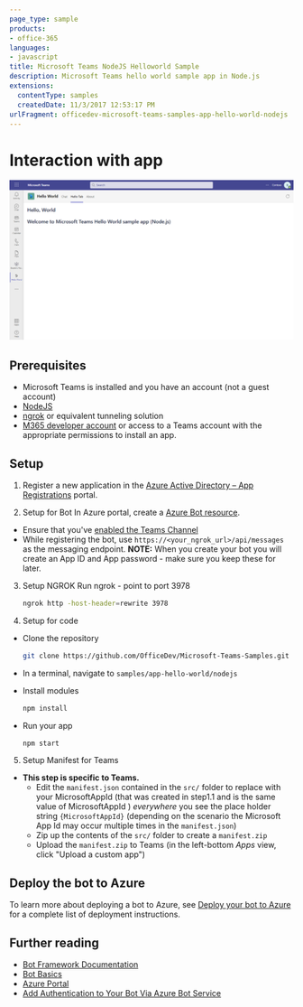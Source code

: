 ```yaml
---
page_type: sample
products:
- office-365
languages:
- javascript
title: Microsoft Teams NodeJS Helloworld Sample
description: Microsoft Teams hello world sample app in Node.js
extensions:
  contentType: samples
  createdDate: 11/3/2017 12:53:17 PM
urlFragment: officedev-microsoft-teams-samples-app-hello-world-nodejs
---
```


# Interaction with app

![HelloWorld](Images/HelloWorld.png)

## Prerequisites

- Microsoft Teams is installed and you have an account (not a guest account)
-  [NodeJS](https://nodejs.org/en/)
-  [ngrok](https://ngrok.com/download) or equivalent tunneling solution
-  [M365 developer account](https://docs.microsoft.com/en-us/microsoftteams/platform/concepts/build-and-test/prepare-your-o365-tenant) or access to a Teams account with the 
   appropriate permissions to install an app.

## Setup

1. Register a new application in the [Azure Active Directory – App Registrations](https://go.microsoft.com/fwlink/?linkid=2083908) portal.

2. Setup for Bot
In Azure portal, create a [Azure Bot resource](https://docs.microsoft.com/en-us/azure/bot-service/bot-builder-authentication?view=azure-bot-service-4.0&tabs=csharp%2Caadv2).
- Ensure that you've [enabled the Teams Channel](https://docs.microsoft.com/en-us/azure/bot-service/channel-connect-teams?view=azure-bot-service-4.0)
- While registering the bot, use `https://<your_ngrok_url>/api/messages` as the messaging endpoint.
**NOTE:** When you create your bot you will create an App ID and App password - make sure you keep these for later.

3. Setup NGROK
  Run ngrok - point to port 3978

    ```bash
    ngrok http -host-header=rewrite 3978
    ```

4. Setup for code

  - Clone the repository
    ```bash
    git clone https://github.com/OfficeDev/Microsoft-Teams-Samples.git
    ```

   - In a terminal, navigate to  `samples/app-hello-world/nodejs`
   
  - Install modules
   
    ```bash
    npm install
    ```

  - Run your app
  
    ```bash
    npm start
    ```
 5. Setup Manifest for Teams

- **This step is specific to Teams.**
    - Edit the `manifest.json` contained in the `src/` folder to replace with your MicrosoftAppId (that was created in step1.1 and is the same value of MicrosoftAppId ) *everywhere* you see the place holder string `{MicrosoftAppId}` (depending on the scenario the Microsoft App Id may occur multiple times in the `manifest.json`)
    - Zip up the contents of the `src/` folder to create a `manifest.zip`
    - Upload the `manifest.zip` to Teams (in the left-bottom *Apps* view, click "Upload a custom app")
    
 ## Deploy the bot to Azure

To learn more about deploying a bot to Azure, see [Deploy your bot to Azure](https://aka.ms/azuredeployment) for a complete list of deployment instructions.

## Further reading

- [Bot Framework Documentation](https://docs.botframework.com)
- [Bot Basics](https://docs.microsoft.com/azure/bot-service/bot-builder-basics?view=azure-bot-service-4.0)
- [Azure Portal](https://portal.azure.com)
- [Add Authentication to Your Bot Via Azure Bot Service](https://docs.microsoft.com/en-us/azure/bot-service/bot-builder-authentication?view=azure-bot-service-4.0&tabs=csharp)
